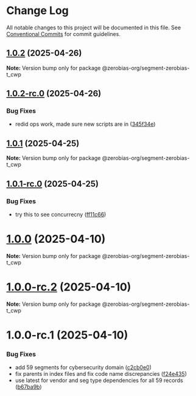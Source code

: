 # Change Log

All notable changes to this project will be documented in this file.
See [Conventional Commits](https://conventionalcommits.org) for commit guidelines.

## [1.0.2](https://github.com/zerobias-org/segment/compare/@zerobias-org/segment-zerobias-t_cwp@1.0.2-rc.0...@zerobias-org/segment-zerobias-t_cwp@1.0.2) (2025-04-26)

**Note:** Version bump only for package @zerobias-org/segment-zerobias-t_cwp





## [1.0.2-rc.0](https://github.com/zerobias-org/segment/compare/@zerobias-org/segment-zerobias-t_cwp@1.0.1...@zerobias-org/segment-zerobias-t_cwp@1.0.2-rc.0) (2025-04-26)


### Bug Fixes

* redid ops work, made sure new scripts are in ([345f34e](https://github.com/zerobias-org/segment/commit/345f34ec926029dc141943b3e321676adb4a2888))





## [1.0.1](https://github.com/zerobias-org/segment/compare/@zerobias-org/segment-zerobias-t_cwp@1.0.1-rc.0...@zerobias-org/segment-zerobias-t_cwp@1.0.1) (2025-04-25)

**Note:** Version bump only for package @zerobias-org/segment-zerobias-t_cwp





## [1.0.1-rc.0](https://github.com/zerobias-org/segment/compare/@zerobias-org/segment-zerobias-t_cwp@1.0.0...@zerobias-org/segment-zerobias-t_cwp@1.0.1-rc.0) (2025-04-25)


### Bug Fixes

* try this to see concurrecny ([ff11c66](https://github.com/zerobias-org/segment/commit/ff11c66d67cb9f185098fd640d4139178d29ae22))





# [1.0.0](https://github.com/zerobias-org/segment/compare/@zerobias-org/segment-zerobias-t_cwp@1.0.0-rc.2...@zerobias-org/segment-zerobias-t_cwp@1.0.0) (2025-04-10)

**Note:** Version bump only for package @zerobias-org/segment-zerobias-t_cwp





# [1.0.0-rc.2](https://github.com/zerobias-org/segment/compare/@zerobias-org/segment-zerobias-t_cwp@1.0.0-rc.1...@zerobias-org/segment-zerobias-t_cwp@1.0.0-rc.2) (2025-04-10)

**Note:** Version bump only for package @zerobias-org/segment-zerobias-t_cwp





# 1.0.0-rc.1 (2025-04-10)


### Bug Fixes

* add 59 segments for cybersecurity domain ([c2cb0e0](https://github.com/zerobias-org/segment/commit/c2cb0e0c1f1eabb51d7f5a6ae6db98c1516fcdbe))
* fix parents in index files and fix code name discrepancies ([f24e435](https://github.com/zerobias-org/segment/commit/f24e4352453caaa05074cc6bb66ee8ed21a4f11d))
* use latest for vendor and seg type dependencies for all 59 records ([b67ba9b](https://github.com/zerobias-org/segment/commit/b67ba9bed7a90fad3b084161ebc603b5b35214b8))
